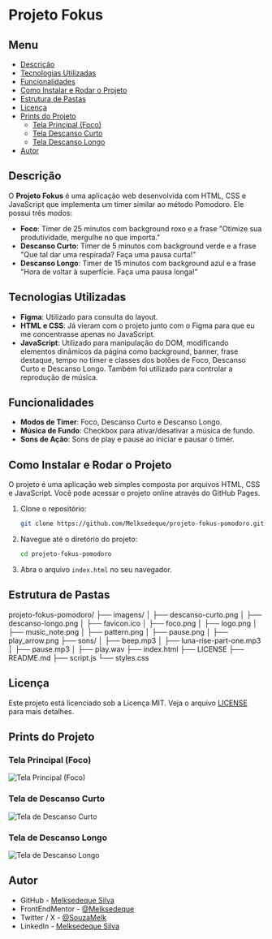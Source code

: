 # Projeto Fokus

## Menu
- [Descrição](#descrição)
- [Tecnologias Utilizadas](#tecnologias-utilizadas)
- [Funcionalidades](#funcionalidades)
- [Como Instalar e Rodar o Projeto](#como-instalar-e-rodar-o-projeto)
- [Estrutura de Pastas](#estrutura-de-pastas)
- [Licença](#licença)
- [Prints do Projeto](#prints-do-projeto)
  - [Tela Principal (Foco)](#tela-principal-foco)
  - [Tela Descanso Curto](#tela-descanso-curto)
  - [Tela Descanso Longo](#tela-descanso-longo)
- [Autor](#autor)

## Descrição
O **Projeto Fokus** é uma aplicação web desenvolvida com HTML, CSS e JavaScript que implementa um timer similar ao método Pomodoro. Ele possui três modos:

- **Foco**: Timer de 25 minutos com background roxo e a frase "Otimize sua produtividade, mergulhe no que importa."
- **Descanso Curto**: Timer de 5 minutos com background verde e a frase "Que tal dar uma respirada? Faça uma pausa curta!"
- **Descanso Longo**: Timer de 15 minutos com background azul e a frase "Hora de voltar à superfície. Faça uma pausa longa!"

## Tecnologias Utilizadas
- **Figma**: Utilizado para consulta do layout.
- **HTML e CSS**: Já vieram com o projeto junto com o Figma para que eu me concentrasse apenas no JavaScript.
- **JavaScript**: Utilizado para manipulação do DOM, modificando elementos dinâmicos da página como background, banner, frase destaque, tempo no timer e classes dos botões de Foco, Descanso Curto e Descanso Longo. Também foi utilizado para controlar a reprodução de música.

## Funcionalidades
- **Modos de Timer**: Foco, Descanso Curto e Descanso Longo.
- **Música de Fundo**: Checkbox para ativar/desativar a música de fundo.
- **Sons de Ação**: Sons de play e pause ao iniciar e pausar o timer.

## Como Instalar e Rodar o Projeto
O projeto é uma aplicação web simples composta por arquivos HTML, CSS e JavaScript. Você pode acessar o projeto online através do GitHub Pages.

1. Clone o repositório:
   ```bash
   git clone https://github.com/Melksedeque/projeto-fokus-pomodoro.git

2. Navegue até o diretório do projeto:
    ```bash
   cd projeto-fokus-pomodoro

3. Abra o arquivo `index.html` no seu navegador.

## Estrutura de Pastas

projeto-fokus-pomodoro/
├── imagens/
│   ├── descanso-curto.png
│   ├── descanso-longo.png
│   ├── favicon.ico
│   ├── foco.png
│   ├── logo.png
│   ├── music_note.png
│   ├── pattern.png
│   ├── pause.png
│   ├── play_arrow.png
├── sons/
│   ├── beep.mp3
│   ├── luna-rise-part-one.mp3
│   ├── pause.mp3
│   ├── play.wav
├── index.html
├── LICENSE
├── README.md
├── script.js
└── styles.css

## Licença

Este projeto está licenciado sob a Licença MIT. Veja o arquivo [LICENSE](https://github.com/Melksedeque/projeto-fokus-pomodoro?tab=MIT-1-ov-file) para mais detalhes.

## Prints do Projeto

### Tela Principal (Foco)
![Tela Principal (Foco)](/screenshots/foco-desktop.png)

### Tela de Descanso Curto
![Tela de Descanso Curto](/screenshots/descanso-curto-desktop.png)

### Tela de Descanso Longo
![Tela de Descanso Longo](/screenshots/descanso-longo-desktop.png)

## Autor
- GitHub - [Melksedeque Silva](https://github.com/Melksedeque/)
- FrontEndMentor - [@Melksedeque](https://www.frontendmentor.io/profile/Melksedeque)
- Twitter / X - [@SouzaMelk](https://x.com/SouzaMelk)
- LinkedIn - [Melksedeque Silva](https://www.linkedin.com/in/melksedeque-silva/)